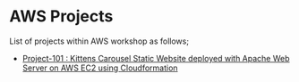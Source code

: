 # AWS Projects

List of projects within AWS workshop as follows;

- [Project-101 : Kittens Carousel Static Website deployed with Apache Web Server on AWS EC2 using Cloudformation](./101-kittens-carousel-static-website-ec2/README.md)


